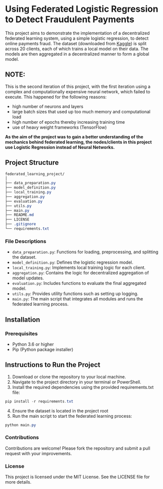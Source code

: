 # Using Federated Logistic Regression to Detect Fraudulent Payments
This project aims to demonstrate the implementation of a decentralized federated learning system, using a simple logistic regression, to detect online payments fraud. The dataset (downloaded from [Kaggle](https://www.kaggle.com/datasets/rupakroy/online-payments-fraud-detection-dataset/data)) is split across 20 clients, each of which trains a local model on their data. The models are then aggregated in a decentralized manner to form a global model.

## NOTE:
This is the second iteration of this project, with the first iteration using a complex and computationally expensive neural network, which failed to execute. This happened for the following reasons:
- high number of neurons and layers
- large batch sizes that used up too much memory and computational load
- high number of epochs thereby increasing training time
- use of heavy weight frameworks (TensorFlow)

**As the aim of the project was to gain a better understanding of the mechanics behind federated learning, the nodes/clients in this project use Logistic Regression instead of Neural Networks.**  

## Project Structure
   
```css
federated_learning_project/
│
├── data_preparation.py
├── model_definition.py
├── local_training.py
├── aggregation.py
├── evaluation.py
├── utils.py
├── main.py
├── README.md
├── LICENSE
├── .gitignore
└── requirements.txt
```
### File Descriptions

- `data_preparation.py`: Functions for loading, preprocessing, and splitting the dataset.
- `model_definition.py`: Defines the logistic regression model.
- `local_training.py`: Implements local training logic for each client.
- `aggregation.py`: Contains the logic for decentralized aggregation of model updates.
- `evaluation.py`: Includes functions to evaluate the final aggregated model.
- `utils.py`: Provides utility functions such as setting up logging.
- `main.py`: The main script that integrates all modules and runs the federated learning process.

## Installation

### Prerequisites

- Python 3.6 or higher
- Pip (Python package installer)

## Instructions to Run the Project
1. Download or clone the repository to your local machine.
2. Navigate to the project directory in your terminal or PowerShell.
3. Install the required dependencies using the provided requirements.txt file:
```powershell
pip install -r requirements.txt
```
4. Ensure the dataset is located in the project root
5. Run the main script to start the federated learning process:
```powershell
python main.py
```
### Contributions
Contributions are welcome! Please fork the repository and submit a pull request with your improvements.

### License
This project is licensed under the MIT License. See the LICENSE file for more details.